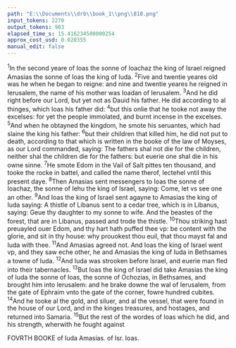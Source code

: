 ```yaml
---
path: "E:\\Documents\\drb\\book_1\\png\\810.png"
input_tokens: 2270
output_tokens: 903
elapsed_time_s: 15.416234500000254
approx_cost_usd: 0.020355
manual_edit: false
---
```

<sup>1</sup>In the second yeare of Ioas the sonne of Ioachaz the king of Israel reigned Amasias the sonne of Ioas the king of Iuda. <sup>2</sup>Five and twentie yeares old was he when he began to reigne: and nine and twentie yeares he reigned in Ierusalem, the name of his mother was Ioadan of Ierusalem. <sup>3</sup>And he did right before our Lord, but yet not as Dauid his father. He did according to al thinges, which Ioas his father did: <sup>4</sup>but this onlie that he tooke not away the excelses: for yet the people immolated, and burnt incense in the excelses. <sup>5</sup>And when he obtayned the kingdom, he smote his seruantes, which had slaine the king his father: <sup>6</sup>but their children that killed him, he did not put to death, according to that which is written in the booke of the law of Moyses, as our Lord commanded, saying: The fathers shal not die for the children, neither shal the children die for the fathers: but euerie one shal die in his owne sinne. <sup>7</sup>He smote Edom in the Vail of Salt pittes ten thousand, and tooke the rocke in battel, and called the name therof, Iectehel vntil this present daye. <sup>8</sup>Then Amasias sent messengers to Ioas the sonne of Ioachaz, the sonne of Iehu the king of Israel, saying: Come, let vs see one an other. <sup>9</sup>And Ioas the king of Israel sent agayne to Amasias the king of Iuda saying: A thistle of Libanus sent to a cedar tree, which is in Libanus, saying: Geue thy daughter to my sonne to wife. And the beastes of the forest, that are in Libanus, passed and trode the thistle. <sup>10</sup>Thou striking hast preuayled ouer Edom, and thy hart hath puffed thee vp: be content with the glorie, and sit in thy house: why prouokest thou euil, that thou mayst fal and Iuda with thee. <sup>11</sup>And Amasias agreed not. And Ioas the king of Israel went vp, and they saw eche other, he and Amasias the king of Iuda in Bethsames a towne of Iuda. <sup>12</sup>And Iuda was strooken before Israel, and euerie man fled into their tabernacles. <sup>13</sup>But Ioas the king of Israel did take Amasias the king of Iuda the sonne of Ioas, the sonne of Ochozias, in Bethsames, and brought him into Ierusalem: and he brake downe the wal of Ierusalem, from the gate of Ephraim vnto the gate of the corner, fowre hundred cubites. <sup>14</sup>And he tooke al the gold, and siluer, and al the vessel, that were found in the house of our Lord, and in the kinges treasures, and hostages, and returned into Samaria. <sup>15</sup>But the rest of the wordes of Ioas which he did, and his strength, wherwith he fought against

[^1]: Amongst kinges being at variance, *sometimes o-* *ther impor-* *teth, as much* *as to fight a* *battel.*

<aside>FOVRTH BOOKE of Iuda Amasias. of Isr. Ioas.</aside>
